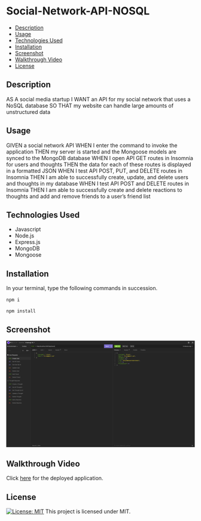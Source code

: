 # Social-Network-API-NOSQL

- [Description](#description) 
- [Usage](#usage) 
- [Technologies Used](#technologies-used) 
- [Installation](#installation) 
- [Screenshot](#screenshot) 
- [Walkthrough Video](#walkthrough-video) 
- [License](#license) 

## Description

AS A social media startup
I WANT an API for my social network that uses a NoSQL database
SO THAT my website can handle large amounts of unstructured data

## Usage

GIVEN a social network API
WHEN I enter the command to invoke the application
THEN my server is started and the Mongoose models are synced to the MongoDB database
WHEN I open API GET routes in Insomnia for users and thoughts
THEN the data for each of these routes is displayed in a formatted JSON
WHEN I test API POST, PUT, and DELETE routes in Insomnia
THEN I am able to successfully create, update, and delete users and thoughts in my database
WHEN I test API POST and DELETE routes in Insomnia
THEN I am able to successfully create and delete reactions to thoughts and add and remove friends to a user’s friend list

## Technologies Used

- Javascript
- Node.js
- Express.js
- MongoDB
- Mongoose

## Installation
In your terminal, type the following commands in succession.

```
npm i
```

```
npm install
```

## Screenshot 

![Node Image](/assets/img/readmeimg.png)

## Walkthrough Video

Click [here](https://watch.screencastify.com/v/HkHsr3sn2lW3HQMhfjS5/) for the deployed application.

## License

[![License: MIT](https://img.shields.io/badge/License-MIT-yellow.svg)](https://opensource.org/licenses/MIT)
This project is licensed under MIT.